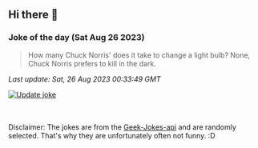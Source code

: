 ## Hi there 👋

### Joke of the day (Sat Aug 26 2023)
<!-- joke -->
>How many Chuck Norris' does it take to change a light bulb? None, Chuck Norris prefers to kill in the dark.
<!-- /joke -->

*Last update: Sat, 26 Aug 2023 00:33:49 GMT*

[![Update joke](https://github.com/nclskfm/nclskfm/actions/workflows/joke.yml/badge.svg)](https://github.com/nclskfm/nclskfm/actions/workflows/joke.yml)

<br><br>
Disclaimer: The jokes are from the [Geek-Jokes-api](https://github.com/sameerkumar18/geek-joke-api) and are randomly selected. That's why they are unfortunately often not funny. :D
